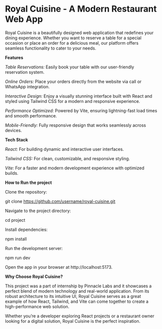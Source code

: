 # Royal Cuisine - A Modern Restaurant Web App

Royal Cuisine is a beautifully designed web application that redefines your dining experience. Whether you want to reserve a table for a special occasion or place an order for a delicious meal, our platform offers seamless functionality to cater to your needs.


<b>Features</b>

<i>Table Reservations:</i> Easily book your table with our user-friendly reservation system.

<i>Online Orders:</i> Place your orders directly from the website via call or WhatsApp integration.

<i>Interactive Design:</i> Enjoy a visually stunning interface built with React and styled using Tailwind CSS for a modern and responsive experience.

<i>Performance Optimized:</i> Powered by Vite, ensuring lightning-fast load times and smooth performance.

<i>Mobile-Friendly:</i> Fully responsive design that works seamlessly across devices.


<b>Tech Stack</b>

<i>React:</i> For building dynamic and interactive user interfaces.

<i>Tailwind CSS:</i> For clean, customizable, and responsive styling.

<i>Vite:</i> For a faster and modern development experience with optimized builds.


<b>How to Run the project</b>

Clone the repository:

git clone https://github.com/username/royal-cuisine.git

Navigate to the project directory:

cd project

Install dependencies:

npm install

Run the development server:

npm run dev

Open the app in your browser at http://localhost:5173.


<b>Why Choose Royal Cuisine?</b>

This project was a part of internship by Pinnacle Labs and it showcases a perfect blend of modern technology and real-world application. From its robust architecture to its intuitive UI, Royal Cuisine serves as a great example of how React, Tailwind, and Vite can come together to create a high-performance web solution.

Whether you’re a developer exploring React projects or a restaurant owner looking for a digital solution, Royal Cuisine is the perfect inspiration.
